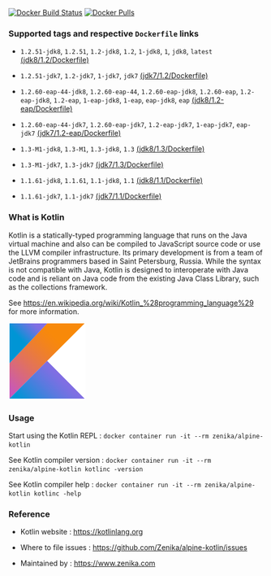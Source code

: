 [![Docker Build Status](https://img.shields.io/docker/build/zenika/alpine-kotlin.svg)](https://hub.docker.com/r/zenika/alpine-kotlin/) [![Docker Pulls](https://img.shields.io/docker/pulls/zenika/alpine-kotlin.svg)](https://hub.docker.com/r/zenika/alpine-kotlin/)

### Supported tags and respective `Dockerfile` links

 * `1.2.51-jdk8`, `1.2.51`, `1.2-jdk8`, `1.2`, `1-jdk8`, `1`, `jdk8`, `latest` [(jdk8/1.2/Dockerfile)](https://github.com/Zenika/alpine-kotlin/blob/master/jdk8/1.2/Dockerfile)

 * `1.2.51-jdk7`, `1.2-jdk7`, `1-jdk7`, `jdk7` [(jdk7/1.2/Dockerfile)](https://github.com/Zenika/alpine-kotlin/blob/master/jdk7/1.2/Dockerfile)

 * `1.2.60-eap-44-jdk8`, `1.2.60-eap-44`, `1.2.60-eap-jdk8`, `1.2.60-eap`, `1.2-eap-jdk8`, `1.2-eap`, `1-eap-jdk8`, `1-eap`, `eap-jdk8`, `eap` [(jdk8/1.2-eap/Dockerfile)](https://github.com/Zenika/alpine-kotlin/blob/master/jdk8/1.2-eap/Dockerfile)

 * `1.2.60-eap-44-jdk7`, `1.2.60-eap-jdk7`, `1.2-eap-jdk7`, `1-eap-jdk7`, `eap-jdk7` [(jdk7/1.2-eap/Dockerfile)](https://github.com/Zenika/alpine-kotlin/blob/master/jdk7/1.2-eap/Dockerfile)

 * `1.3-M1-jdk8`, `1.3-M1`, `1.3-jdk8`, `1.3` [(jdk8/1.3/Dockerfile)](https://github.com/Zenika/alpine-kotlin/blob/master/jdk8/1.3/Dockerfile)

 * `1.3-M1-jdk7`, `1.3-jdk7` [(jdk7/1.3/Dockerfile)](https://github.com/Zenika/alpine-kotlin/blob/master/jdk7/1.3/Dockerfile)

 * `1.1.61-jdk8`, `1.1.61`, `1.1-jdk8`, `1.1` [(jdk8/1.1/Dockerfile)](https://github.com/Zenika/alpine-kotlin/blob/master/jdk8/1.1/Dockerfile)

 * `1.1.61-jdk7`, `1.1-jdk7` [(jdk7/1.1/Dockerfile)](https://github.com/Zenika/alpine-kotlin/blob/master/jdk7/1.1/Dockerfile)

### What is Kotlin

Kotlin is a statically-typed programming language that runs on the Java virtual machine and also can be compiled to JavaScript source code or use the LLVM compiler infrastructure. Its primary development is from a team of JetBrains programmers based in Saint Petersburg, Russia. While the syntax is not compatible with Java, Kotlin is designed to interoperate with Java code and is reliant on Java code from the existing Java Class Library, such as the collections framework.

See https://en.wikipedia.org/wiki/Kotlin_%28programming_language%29 for more information.

![Kotlin Logo](https://github.com/Zenika/alpine-kotlin/raw/master/Kotlin-logo.png)

### Usage

Start using the Kotlin REPL : `docker container run -it --rm zenika/alpine-kotlin`

See Kotlin compiler version : `docker container run -it --rm zenika/alpine-kotlin kotlinc -version`

See Kotlin compiler help : `docker container run -it --rm zenika/alpine-kotlin kotlinc -help`

### Reference

 * Kotlin website : https://kotlinlang.org

 * Where to file issues : https://github.com/Zenika/alpine-kotlin/issues

 * Maintained by : https://www.zenika.com
